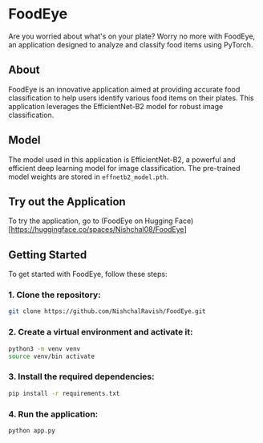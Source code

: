 # FoodEye

Are you worried about what's on your plate? Worry no more with FoodEye, an application designed to analyze and classify food items using PyTorch.

## About

FoodEye is an innovative application aimed at providing accurate food classification to help users identify various food items on their plates. This application leverages the EfficientNet-B2 model for robust image classification.

## Model

The model used in this application is EfficientNet-B2, a powerful and efficient deep learning model for image classification. The pre-trained model weights are stored in `effnetb2_model.pth`.

## Try out the Application
To try the application, go to (FoodEye on Hugging Face)[https://huggingface.co/spaces/Nishchal08/FoodEye]

## Getting Started

To get started with FoodEye, follow these steps:

### 1. Clone the repository:
```bash
git clone https://github.com/NishchalRavish/FoodEye.git
```
### 2. Create a virtual environment and activate it:
```bash
python3 -m venv venv
source venv/bin activate
```
### 3. Install the required dependencies:
```bash
pip install -r requirements.txt
```
### 4. Run the application:
```bash
python app.py
```

